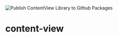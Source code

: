 ![Publish ContentView Library to Github Packages](https://github.com/anacoimbrag/content-view/workflows/Publish%20ContentView%20Library%20to%20Github%20Packages/badge.svg)

# content-view